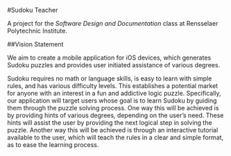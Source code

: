 #Sudoku Teacher

A project for the *Software Design and Documentation* class at Rensselaer Polytechnic Institute.

##Vision Statement

We aim to create a mobile application for iOS devices, which generates Sudoku puzzles and provides user initiated assistance of various degrees.

Sudoku requires no math or language skills, is easy to learn with simple rules, and has various difficulty levels. This establishes a potential market for anyone with an interest in a fun and addictive logic puzzle. Specifically, our application will target users whose goal is to learn Sudoku by guiding them through the puzzle solving process. One way this will be achieved is by providing hints of various degrees, depending on the user’s need. These hints will assist the user by providing the next logical step in solving the puzzle. Another way this will be achieved is through an interactive tutorial available to the user, which will teach the rules in a clear and simple format, as to ease the learning process.
